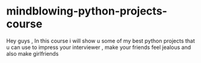 # mindblowing-python-projects-course
Hey guys , In this course i will  show u some of my best python projects  that u can use to impress your interviewer , make your friends feel jealous and also make girlfriends
